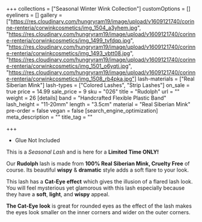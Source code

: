 +++
collections = ["Seasonal Winter Wink Collection"]
customOptions = []
eyeliners = []
gallery = ["https://res.cloudinary.com/hungryram19/image/upload/v1609121740/corinne-renteria/corwinkcosmetics/img_1504_a3yhem.jpg", "https://res.cloudinary.com/hungryram19/image/upload/v1609121740/corinne-renteria/corwinkcosmetics/img_1499_tvfdqp.jpg", "https://res.cloudinary.com/hungryram19/image/upload/v1609121740/corinne-renteria/corwinkcosmetics/img_1493_vbtt08.jpg", "https://res.cloudinary.com/hungryram19/image/upload/v1609121740/corinne-renteria/corwinkcosmetics/img_1501_o6yqti.jpg", "https://res.cloudinary.com/hungryram19/image/upload/v1609121740/corinne-renteria/corwinkcosmetics/img_1508_rb4pka.jpg"]
lash-materials = ["Real Siberian Mink"]
lash-types = ["Colored Lashes", "Strip Lashes"]
on_sale = true
price = 14.99
sale_price = 9
sku = "026"
title = "Rudolph"
url = ""
weight = 26
[details]
band = "Handcrafted Flexible Plastic Band"
lash_height = "11-20mm"
length = "3.5cm"
material = "Real Siberian Mink"
pre-order = false
vegan = false
[search_engine_optimization]
meta_description = ""
title_tag = ""

+++
* Glue Not Included

This is a _Seasonal Lash_ and is here for a **Limited Time ONLY!**

Our **Rudolph** lash is made from **100% Real Siberian Mink, Cruelty Free** of course. Its beautiful **wispy** & **dramatic** style adds a soft flare to your look.

This lash has a **Cat-Eye effect** which gives the illusion of a flared lash look. You will feel mysterious yet glamorous with this lash especially because they have a **soft**, **light**, and **wispy** appeal.

**The Cat-Eye look** is great for rounded eyes as the effect of the lash makes the eyes look smaller on the inner corners and wider on the outer corners.